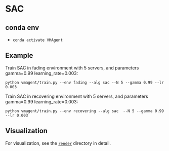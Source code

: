 # SAC

## conda env
* `conda activate VMAgent`

## Example
Train SAC in fading environment with 5 servers, and parameters gamma=0.99 learning_rate=0.003:
```
python vmagent/train.py --env fading --alg sac --N 5 --gamma 0.99 --lr 0.003
```

Train SAC in recovering environment with 5 servers, and parameters gamma=0.99 learning_rate=0.003:
```
python vmagent/train.py --env recovering --alg sac  --N 5 --gamma 0.99 --lr 0.003
```

## Visualization

For visualization, see the [`render`](./render) directory in detail.
